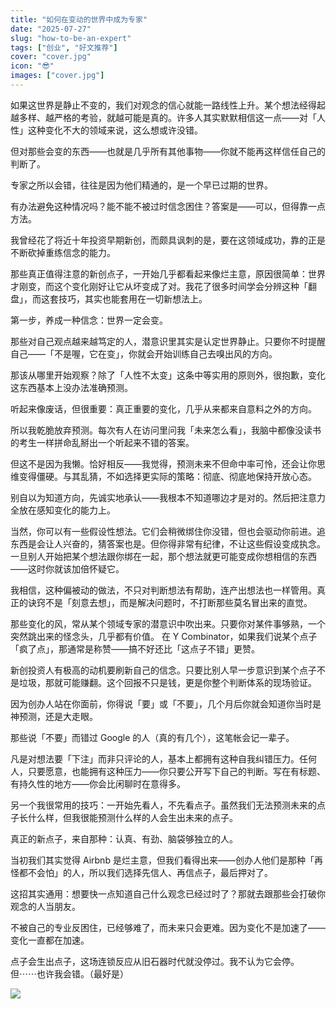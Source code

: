 ```yaml
---
title: "如何在变动的世界中成为专家"
date: "2025-07-27"
slug: "how-to-be-an-expert"
tags: ["创业", "好文推荐"]
cover: "cover.jpg"
icon: "😎"
images: ["cover.jpg"]
---
```

如果这世界是静止不变的，我们对观念的信心就能一路线性上升。某个想法经得起越多样、越严格的考验，就越可能是真的。许多人其实默默相信这一点——对「人性」这种变化不大的领域来说，这么想或许没错。



但对那些会变的东西——也就是几乎所有其他事物——你就不能再这样信任自己的判断了。



专家之所以会错，往往是因为他们精通的，是一个早已过期的世界。



有办法避免这种情况吗？能不能不被过时信念困住？答案是——可以，但得靠一点方法。



我曾经花了将近十年投资早期新创，而颇具讽刺的是，要在这领域成功，靠的正是不断砍掉重练信念的能力。



那些真正值得注意的新创点子，一开始几乎都看起来像烂主意，原因很简单：世界才刚变，而这个变化刚好让它从坏变成了对。我花了很多时间学会分辨这种「翻盘」，而这套技巧，其实也能套用在一切新想法上。



第一步，养成一种信念：世界一定会变。



那些对自己观点越来越笃定的人，潜意识里其实是认定世界静止。只要你不时提醒自己——「不是喔，它在变」，你就会开始训练自己去嗅出风的方向。



那该从哪里开始观察？除了「人性不太变」这条中等实用的原则外，很抱歉，变化这东西基本上没办法准确预测。



听起来像废话，但很重要：真正重要的变化，几乎从来都来自意料之外的方向。



所以我乾脆放弃预测。每次有人在访问里问我「未来怎么看」，我脑中都像没读书的考生一样拼命乱掰出一个听起来不错的答案。



但这不是因为我懒。恰好相反——我觉得，预测未来不但命中率可怜，还会让你思维变得僵硬。与其乱猜，不如选择更实际的策略：彻底、彻底地保持开放心态。



别自以为知道方向，先诚实地承认——我根本不知道哪边才是对的。然后把注意力全放在感知变化的能力上。



当然，你可以有一些假设性想法。它们会稍微绑住你没错，但也会驱动你前进。追东西是会让人兴奋的，猜答案也是。但你得非常有纪律，不让这些假设变成执念。
一旦别人开始把某个想法跟你绑在一起，那个想法就更可能变成你想相信的东西——这时你就该加倍怀疑它。



我相信，这种偏被动的做法，不只对判断想法有帮助，连产出想法也一样管用。真正的诀窍不是「刻意去想」，而是解决问题时，不打断那些莫名冒出来的直觉。



那些变化的风，常从某个领域专家的潜意识中吹出来。只要你对某件事够熟，一个突然跳出来的怪念头，几乎都有价值。
在 Y Combinator，如果我们说某个点子「疯了点」，那通常是称赞——搞不好还比「这点子不错」更赞。



新创投资人有极高的动机要刷新自己的信念。只要比别人早一步意识到某个点子不是垃圾，那就可能赚翻。这个回报不只是钱，更是你整个判断体系的现场验证。



因为创办人站在你面前，你得说「要」或「不要」，几个月后你就会知道你当时是神预测，还是大走眼。



那些说「不要」而错过 Google 的人（真的有几个），这笔帐会记一辈子。



凡是对想法要「下注」而非只评论的人，基本上都拥有这种自我纠错压力。任何人，只要愿意，也能拥有这种压力——你只要公开写下自己的判断。写在有标题、有持久性的地方——你会比闲聊时在意得多。



另一个我很常用的技巧：一开始先看人，不先看点子。虽然我们无法预测未来的点子长什么样，但我很能预测什么样的人会生出未来的点子。



真正的新点子，来自那种：认真、有劲、脑袋够独立的人。



当初我们其实觉得 Airbnb 是烂主意，但我们看得出来——创办人他们是那种「再怪都不会怕」的人，所以我们选择先信人、再信点子，最后押对了。



这招其实通用：想要快一点知道自己什么观念已经过时了？那就去跟那些会打破你观念的人当朋友。



不被自己的专业反困住，已经够难了，而未来只会更难。因为变化不是加速了——变化一直都在加速。



点子会生出点子，这场连锁反应从旧石器时代就没停过。我不认为它会停。
但⋯⋯也许我会错。（最好是）




![](https://prod-files-secure.s3.us-west-2.amazonaws.com/112d0858-5090-4d34-a606-b75eb8d65fd2/46476355-9cf3-4e99-9b7a-3531bc426380/1000202064.png?X-Amz-Algorithm=AWS4-HMAC-SHA256&X-Amz-Content-Sha256=UNSIGNED-PAYLOAD&X-Amz-Credential=ASIAZI2LB466UMKT5XPX%2F20250830%2Fus-west-2%2Fs3%2Faws4_request&X-Amz-Date=20250830T071055Z&X-Amz-Expires=3600&X-Amz-Security-Token=IQoJb3JpZ2luX2VjEHYaCXVzLXdlc3QtMiJIMEYCIQCdraMsKJ0zalUrnPelZKPSRUmWG9GaGuTRwPONtsRIyQIhAMTjaVDvNMIdvItpq%2FKyTcPuCFeL0JU10wNkXaH%2FJFamKogECM%2F%2F%2F%2F%2F%2F%2F%2F%2F%2F%2FwEQABoMNjM3NDIzMTgzODA1Igy0abxsMK3Q2i%2FLliAq3AOfcVFJXa3fSXnu7Y3A%2BMJz7xNLZqhd0Ohfi0fTJMfiDkTL42Cy9Ylv%2Fg1NUp5zTyzMkcwK7hhyoqL6WaL7ogOxmJ9gFpfh%2BdwwrqQUM4VH3kaKFOQqXmGgVC8khbcgrfm5zYMzYkCUZ3lNYLEp3qNog3rp%2FXmcV6764pxuEtpyDy2a%2BLtqp9KisLHetXQX74cvg8inPl7Z8LEe9U9x2UVP96YOrgttEbb%2F2q1Iv7MQI7bmUfiei19lK%2BeObw7s%2F8vhTI7qnBjZgtyMBoT0%2FTlI5bSSrp%2Bmy0vI5D8DVxqIduIKfwGK0Grxl%2FLBsCgjgzyz3HIPYdTSoeLg8tEHVKEHTL2H%2BIfgJbRkSfAAHNPeLHptJLIBZjHV3isKV6hnL7pEyVpov%2Bi7hh0pvxV7p4s0OOvs9mvajot1fhogaD%2BHIRu%2FMw3I3iXQlFO2hSJ6sSWZw8ELpzXyDH3FUEXNtGUUCEvgPQlhMoihzuzez%2Bj4iHFmz3gqWHmLs%2Ft5nrmcMNK%2BSCrHkOFTGStYAzZhvzi1BeUnFgTTLNfKQr947k0mtHFm74njNhDb8nnEbcvdo9rh71sSYsUbkkb7hT2jON4juDto4qM6Or8vMMzFhHJ5Q76LGBvE7ZtRmgPCpjDVpsrFBjqkAWcfaLUFoxYRR5AGDb%2BKjyZo73ceMEfj6VhTaSSXu2Tkr6wVO2NoRyAiGi8OkcwHy%2FXVbVllCr4zdyrnHoZxRQW%2FHqNDG6CWN0aXECBYo%2FW6uwRpd3W8epD8lfHeVwxgFA3xbaUmo4lgDpbBCtMPjAT6MTDPOuQ7kJ2MWMxfy7af0oGAVDYaNkFqUd9%2BGA3EevwyPD5pjGH1epdlYgRQ0nIWzrlY&X-Amz-Signature=9315ac12c7397c31661a331b9699a8bdb6a16ad0155fd40bd76ec90fd2d30eee&X-Amz-SignedHeaders=host&x-amz-checksum-mode=ENABLED&x-id=GetObject)


